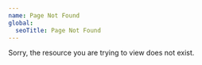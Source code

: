 ```yaml
---
name: Page Not Found
global:
  seoTitle: Page Not Found
---
```


Sorry, the resource you are trying to view does not exist.